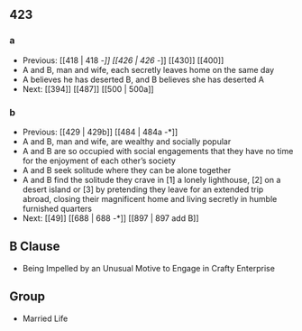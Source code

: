 ## 423
### a
- Previous: [[418 | 418 -*]] [[426 | 426 -*]] [[430]] [[400]] 
- A and B, man and wife, each secretly leaves home on the same day
- A believes he has deserted B, and B believes she has deserted A
- Next: [[394]] [[487]] [[500 | 500a]] 

### b
- Previous: [[429 | 429b]] [[484 | 484a -*]] 
- A and B, man and wife, are wealthy and socially popular
- A and B are so occupied with social engagements that they have no time for the enjoyment of each other’s society
- A and B seek solitude where they can be alone together
- A and B find the solitude they crave in [1] a lonely lighthouse, [2] on a desert island or [3] by pretending they leave for an extended trip abroad, closing their magnificent home and living secretly in humble furnished quarters
- Next: [[49]] [[688 | 688 -*]] [[897 | 897 add B]] 

## B Clause
- Being Impelled by an Unusual Motive to Engage in Crafty Enterprise

## Group
- Married Life


